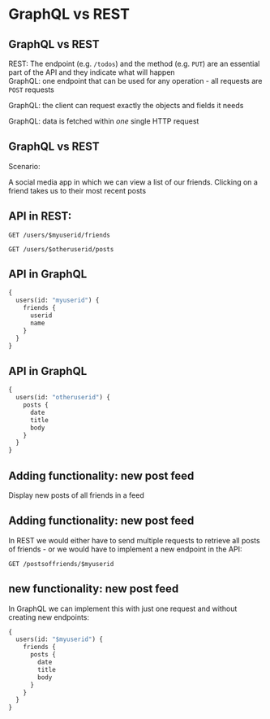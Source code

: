 # GraphQL vs REST

## GraphQL vs REST

REST: The endpoint (e.g. `/todos`) and the method (e.g. `PUT`) are an essential part of the API and they indicate what will happen  
GraphQL: one endpoint that can be used for any operation - all requests are `POST` requests

GraphQL: the client can request exactly the objects and fields it needs

GraphQL: data is fetched within _one_ single HTTP request

## GraphQL vs REST

Scenario:

A social media app in which we can view a list of our friends. Clicking on a friend takes us to their most recent posts

## API in REST:

```http
GET /users/$myuserid/friends
```

```http
GET /users/$otheruserid/posts
```

## API in GraphQL

```graphql
{
  users(id: "myuserid") {
    friends {
      userid
      name
    }
  }
}
```

## API in GraphQL

```graphql
{
  users(id: "otheruserid") {
    posts {
      date
      title
      body
    }
  }
}
```

## Adding functionality: new post feed

Display new posts of all friends in a feed

## Adding functionality: new post feed

In REST we would either have to send multiple requests to retrieve all posts of friends - or we would have to implement a new endpoint in the API:

```http
GET /postsoffriends/$myuserid
```

## new functionality: new post feed

In GraphQL we can implement this with just one request and without creating new endpoints:

```graphql
{
  users(id: "$myuserid") {
    friends {
      posts {
        date
        title
        body
      }
    }
  }
}
```
